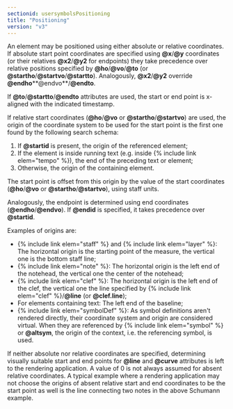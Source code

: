 ```yaml
---
sectionid: usersymbolsPositioning
title: "Positioning"
version: "v3"
---
```


An element may be positioned using either absolute or relative coordinates. If absolute start point coordinates are specified using **@x**/**@y** coordinates (or their relatives **@x2**/**@y2** for endpoints) they take precedence over relative positions specified by **@ho**/**@vo**/**@to** (or **@startho**/**@startvo**/**@startto**). Analogously, **@x2**/**@y2** override **@endho****@endvo**/**@endto**.

If **@to**/**@startto**/**@endto** attributes are used, the start or end point is x-aligned with the indicated timestamp.

If relative start coordinates (**@ho**/**@vo** or **@startho**/**@startvo**) are used, the origin of the coordinate system to be used for the start point is the first one found by the following search schema:

1. If **@startid** is present, the origin of the referenced element;
2. If the element is inside running text (e.g. inside {% include link elem="tempo" %}), the end of the preceding text or element;
3. Otherwise, the origin of the containing element.

The start point is offset from this origin by the value of the start coordinates (**@ho**/**@vo** or **@startho**/**@startvo**), using staff units.

Analogously, the endpoint is determined using end coordinates (**@endho**/**@endvo**). If **@endid** is specified, it takes precedence over **@startid**.

Examples of origins are:

- {% include link elem="staff" %} and {% include link elem="layer" %}: The horizontal origin is the starting point of the measure, the vertical one is the bottom staff line;
- {% include link elem="note" %}: The horizontal origin is the left end of the notehead, the vertical one the center of the notehead;
- {% include link elem="clef" %}: The horizontal origin is the left end of the clef, the vertical one the line specified by {% include link elem="clef" %}/**@line** (or **@clef.line**);
- For elements containing text: The left end of the baseline;
- {% include link elem="symbolDef" %}: As symbol definitions aren't rendered directly, their coordinate system and origin are considered virtual. When they are referenced by {% include link elem="symbol" %} or **@altsym**, the origin of the context, i.e. the referencing symbol, is used.

If neither absolute nor relative coordinates are specified, determining visually suitable start and end points for **@line** and **@curve** attributes is left to the rendering application. A value of 0 is not always assumed for absent relative coordinates. A typical example where a rendering application may not choose the origins of absent relative start and end coordinates to be the start point as well is the line connecting two notes in the above Schumann example.
